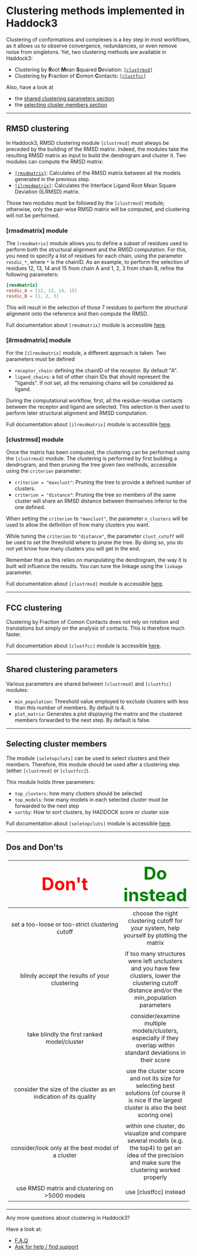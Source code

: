 # Clustering methods implemented in Haddock3

Clustering of conformations and complexes is a key step in most workflows, as it allows us to observe convergence, redundancies, or even remove noise from singletons.
Yet, two clustering methods are available in Haddock3:
- Clustering by **R**oot **M**ean **S**quared **D**eviation: [`[clustrmsd]`](#rmsd-clustering)
- Clustering by **F**raction of **C**omon **C**ontacts: [`[clustfcc]`](#fcc-clustering)

Also, have a look at
- the [shared clustering parameters section](#shared-clustering-parameters)
- the [selecting cluster members section](#selecting-cluster-members)

<hr>

## RMSD clustering

In Haddock3, RMSD clustering module `[clustrmsd]` must always be preceded by the building of the RMSD matrix.
Indeed, the modules take the resulting RMSD matrix as input to build the dendrogram and cluster it.
Two modules can compute the RMSD matrix:
- [`[rmsdmatrix]`](../modules/analysis.md#rmsdmatrix-module): Calculates of the RMSD matrix between all the models generated in the previous step.
- [`[ilrmsdmatrix]`](../modules/analysis.md#ilrmsdmatrix-module): Calculates the Interface Ligand Root Mean Square Deviation (ILRMSD) matrix.

Those two modules must be followed by the `[clustrmsd]` module; otherwise, only the pair-wise RMSD matrix will be computed, and clustering will not be performed.

### [rmsdmatrix] module

The `[rmsdmatrix]` module allows you to define a subset of residues used to perform both the structural alignment and the RMSD computation.
For this, you need to specify a list of residues for each chain, using the parameter `resdic_*`, where `*` is the chainID.
As an example, to perform the selection of residues 12, 13, 14 and 15 from chain A and 1, 2, 3 from chain B, refine the following parameters:
```toml
[rmsdmatrix]
resdic_A = [12, 13, 14, 15]
resdic_B = [1, 2, 3]
```
This will result in the selection of those 7 residues to perform the structural alignment onto the reference and then compute the RMSD.

Full documentation about `[rmsdmatrix]` module is accessible [here](../modules/analysis.md#rmsdmatrix-module).

### [ilrmsdmatrix] module

For the `[ilrmsdmatrix]` module, a different approach is taken.
Two parameters must be defined
- `receptor_chain`: defining the chainID of the receptor. By default "A".
- `ligand_chains`: a list of other chain IDs that should represent the "ligands". If not set, all the remaining chains will be considered as ligand.

During the computational workflow, first, all the residue-residue contacts between the receptor and ligand are selected.
This selection is then used to perform later structural alignment and RMSD computation.

Full documentation about `[ilrmsdmatrix]` module is accessible [here](../modules/analysis.md#ilrmsdmatrix-module).

### [clustrmsd] module

Once the matrix has been computed, the clustering can be performed using the `[clustrmsd]` module.
The clustering is performed by first building a dendrogram, and then pruning the tree given two methods, accessible using the `criterion` parameter:
- `criterion = "maxclust"`: Pruning the tree to provide a defined number of clusters.
- `criterion = "distance"`: Pruning the tree so members of the same cluster will share an RMSD distance between themselves inferior to the one defined.

When setting the `criterion` to `"maxclust"`, the parameter `n_clusters` will be used to allow the definition of how many clusters you want.

While tuning the `criterion` to `"distance"`, the parameter `clust_cutoff` will be used to set the threshold where to prune the tree. By doing so, you do not yet know how many clusters you will get in the end.

Remember that as this relies on manipulating the dendrogram, the way it is built will influence the results.
You can tune the linkage using the `linkage` parameter.

Full documentation about `[clustrmsd]` module is accessible [here](../modules/analysis.md#clustrmsd-module).

<hr>


## FCC clustering

Clustering by Fraction of Comon Contacts does not rely on rotation and translations but simply on the analysis of contacts.
This is therefore much faster.

Full documentation about `[clustfcc]` module is accessible [here](../modules/analysis.md#clustfcc-module).

<hr>

## Shared clustering parameters

Various parameters are shared between `[clustrmsd]` and `[clustfcc]` modules:
- `min_population`: Threshold value employed to exclude clusters with less than this number of members. By default is 4.
- `plot_matrix`: Generates a plot displaying the matrix and the clustered members forwarded to the next step. By default is false.


<hr>

## Selecting cluster members

The module `[seletopcluts]` can be used to select clusters and their members.
Therefore, this module should be used after a clustering step (either `[clustrmsd]` or `[clustfcc]`).

This module holds three parameters:
- `top_clusters`: how many clusters should be selected
- `top_models`: how many models in each selected cluster must be forwarded to the next step
- `sortby`: How to sort clusters, by HADDOCK score or cluster size

Full documentation about `[seletopcluts]` module is accessible [here](../modules/analysis.md#seletopclusts-module).

<hr>

## Dos and Don'ts

<style>
table, th, td {
  padding: 5px;
  table-layout: fixed ;
  width: 100% ;
}
</style>

| <font size="10" color="RED">Don't</font> | <font size="10" color="GREEN">Do instead</font> |
|:---:|:---:|
| set a too-loose or too-strict clustering cutoff | choose the right clustering cutoff for your system, help yourself by plotting the matrix |
| blindy accept the results of your clustering | if too many structures were left unclusters and you have few clusters, lower the clustering cutoff distance and/or the min_population parameters |
| take blindly the first ranked model/cluster | consider/examine multiple models/clusters, especially if they overlap within standard deviations in their score|
| consider the size of the cluster as an indication of its quality | use the cluster score and not its size for selecting best solutions (of course it is nice if the largest cluster is also the best scoring one) |
| consider/look only at the best model of a cluster | within one cluster, do visualize and compare several models (e.g. the top4) to get an idea of the precision and make sure the clustering worked properly |
| use RMSD matrix and clustering on >5000 models | use [clustfcc] instead |

<hr>


Any more questions about clustering in Haddock3?

Have a look at:
- [F.A.Q](../faq.md)
- [Ask for help / find support](../info.md)
